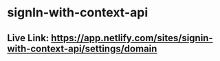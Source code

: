 # signIn-with-context-api
## Live Link: https://app.netlify.com/sites/signin-with-context-api/settings/domain
